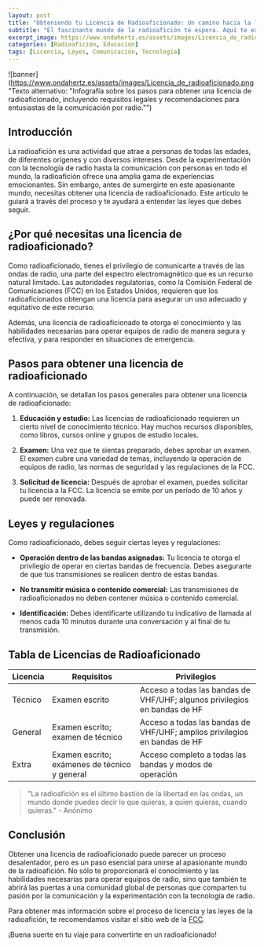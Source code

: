 ```yaml
---
layout: post
title: "Obteniendo tu Licencia de Radioaficionado: Un camino hacia la libertad de las ondas"
subtitle: "El fascinante mundo de la radioafición te espera. Aquí te explicamos cómo obtener tu licencia y las leyes que debes seguir."
excerpt_image: https://www.ondahertz.es/assets/images/Licencia_de_radioaficionado.png
categories: [Radioafición, Educación]
tags: [Licencia, Leyes, Comunicación, Tecnología]
---
```


![banner](https://www.ondahertz.es/assets/images/Licencia_de_radioaficionado.png "Texto alternativo: "Infografía sobre los pasos para obtener una licencia de radioaficionado, incluyendo requisitos legales y recomendaciones para entusiastas de la comunicación por radio."")

## Introducción

La radioafición es una actividad que atrae a personas de todas las edades, de diferentes orígenes y con diversos intereses. Desde la experimentación con la tecnología de radio hasta la comunicación con personas en todo el mundo, la radioafición ofrece una amplia gama de experiencias emocionantes. Sin embargo, antes de sumergirte en este apasionante mundo, necesitas obtener una licencia de radioaficionado. Este artículo te guiará a través del proceso y te ayudará a entender las leyes que debes seguir.

## ¿Por qué necesitas una licencia de radioaficionado?

Como radioaficionado, tienes el privilegio de comunicarte a través de las ondas de radio, una parte del espectro electromagnético que es un recurso natural limitado. Las autoridades regulatorias, como la Comisión Federal de Comunicaciones (FCC) en los Estados Unidos, requieren que los radioaficionados obtengan una licencia para asegurar un uso adecuado y equitativo de este recurso.

Además, una licencia de radioaficionado te otorga el conocimiento y las habilidades necesarias para operar equipos de radio de manera segura y efectiva, y para responder en situaciones de emergencia.

## Pasos para obtener una licencia de radioaficionado

A continuación, se detallan los pasos generales para obtener una licencia de radioaficionado:

1. **Educación y estudio:** Las licencias de radioaficionado requieren un cierto nivel de conocimiento técnico. Hay muchos recursos disponibles, como libros, cursos online y grupos de estudio locales.

2. **Examen:** Una vez que te sientas preparado, debes aprobar un examen. El examen cubre una variedad de temas, incluyendo la operación de equipos de radio, las normas de seguridad y las regulaciones de la FCC.

3. **Solicitud de licencia:** Después de aprobar el examen, puedes solicitar tu licencia a la FCC. La licencia se emite por un período de 10 años y puede ser renovada.

## Leyes y regulaciones

Como radioaficionado, debes seguir ciertas leyes y regulaciones:

* **Operación dentro de las bandas asignadas:** Tu licencia te otorga el privilegio de operar en ciertas bandas de frecuencia. Debes asegurarte de que tus transmisiones se realicen dentro de estas bandas.

* **No transmitir música o contenido comercial:** Las transmisiones de radioaficionados no deben contener música o contenido comercial.

* **Identificación:** Debes identificarte utilizando tu indicativo de llamada al menos cada 10 minutos durante una conversación y al final de tu transmisión.

## Tabla de Licencias de Radioaficionado

| Licencia | Requisitos | Privilegios |
|---|---|---|
| Técnico | Examen escrito | Acceso a todas las bandas de VHF/UHF; algunos privilegios en bandas de HF |
| General | Examen escrito; examen de técnico | Acceso a todas las bandas de VHF/UHF; amplios privilegios en bandas de HF |
| Extra | Examen escrito; exámenes de técnico y general | Acceso completo a todas las bandas y modos de operación |

> "La radioafición es el último bastión de la libertad en las ondas, un mundo donde puedes decir lo que quieras, a quien quieras, cuando quieras." - Anónimo

## Conclusión

Obtener una licencia de radioaficionado puede parecer un proceso desalentador, pero es un paso esencial para unirse al apasionante mundo de la radioafición. No sólo te proporcionará el conocimiento y las habilidades necesarias para operar equipos de radio, sino que también te abrirá las puertas a una comunidad global de personas que comparten tu pasión por la comunicación y la experimentación con la tecnología de radio.

Para obtener más información sobre el proceso de licencia y las leyes de la radioafición, te recomendamos visitar el sitio web de la [FCC](https://www.fcc.gov/amateur-radio-services).

¡Buena suerte en tu viaje para convertirte en un radioaficionado!